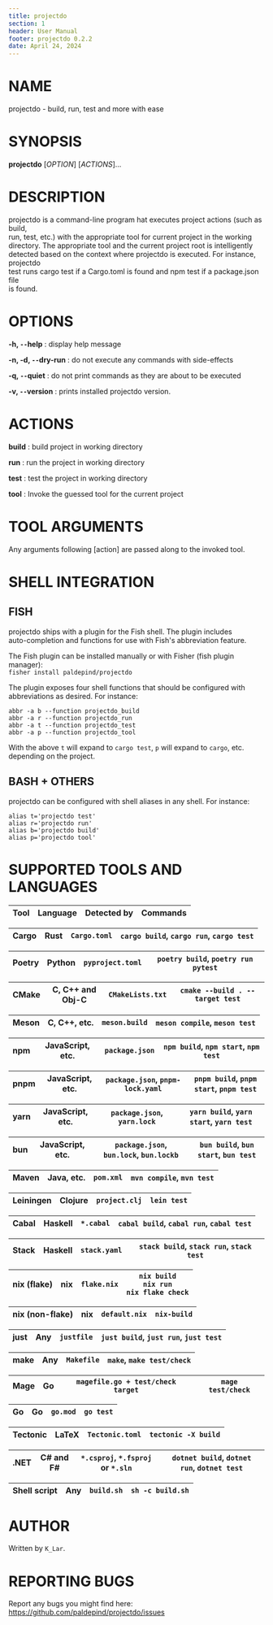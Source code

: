 ```yaml
---
title: projectdo
section: 1
header: User Manual
footer: projectdo 0.2.2
date: April 24, 2024
---
```


# NAME

projectdo - build, run, test and more with ease

# SYNOPSIS

**projectdo** [*OPTION*] [*ACTIONS*]...

# DESCRIPTION

projectdo is a command-line program hat executes project actions (such as build,  
run, test, etc.) with the appropriate tool for current project in the working  
directory. The appropriate tool and the current project root is intelligently  
detected based on the context where projectdo is executed. For instance, projectdo  
test runs cargo test if a Cargo.toml is found and npm test if a package.json file  
is found.

# OPTIONS

**-h, `--`help**
: display help message

**-n, -d, `--`dry-run**
: do not execute any commands with side-effects

**-q, `--`quiet**
: do not print commands as they are about to be executed

**-v, `--`version**
: prints installed projectdo version.

# ACTIONS

**build**
: build project in working directory

**run**
: run the project in working directory

**test**
: test the project in working directory

**tool**
: Invoke the guessed tool for the current project

# TOOL ARGUMENTS

Any arguments following [action] are passed along to the invoked tool.

# SHELL INTEGRATION

## FISH

projectdo ships with a plugin for the Fish shell. The plugin includes  
auto-completion and functions for use with Fish's abbreviation feature.

The Fish plugin can be installed manually or with Fisher (fish plugin manager):  
`fisher install paldepind/projectdo`

The plugin exposes four shell functions that should be configured with  
abbreviations as desired. For instance:  

```
abbr -a b --function projectdo_build
abbr -a r --function projectdo_run
abbr -a t --function projectdo_test
abbr -a p --function projectdo_tool
```

With the above `t` will expand to `cargo test`, `p` will expand to `cargo`, etc.  
depending on the project.

## BASH + OTHERS

projectdo can be configured with shell aliases in any shell. For instance:  

```
alias t='projectdo test'
alias r='projectdo run'
alias b='projectdo build'
alias p='projectdo tool'
```

# SUPPORTED TOOLS AND LANGUAGES

| Tool            | Language         | Detected by                       | Commands                                            |
|-----------------|------------------|-----------------------------------|-----------------------------------------------------|

| Cargo           | Rust             | `Cargo.toml`                      | `cargo build`, `cargo run`, `cargo test`            |
|-----------------|------------------|-----------------------------------|-----------------------------------------------------|

| Poetry          | Python           | `pyproject.toml`                  | `poetry build`, `poetry run pytest`                 |
|-----------------|------------------|-----------------------------------|-----------------------------------------------------|

| CMake           | C, C++ and Obj-C | `CMakeLists.txt`                  | `cmake --build . --target test`                     |
|-----------------|------------------|-----------------------------------|-----------------------------------------------------|

| Meson           | C, C++, etc.     | `meson.build`                     | `meson compile`, `meson test`                       |
|-----------------|------------------|-----------------------------------|-----------------------------------------------------|

| npm             | JavaScript, etc. | `package.json`                    | `npm build`, `npm start`, `npm test`                |
|-----------------|------------------|-----------------------------------------|-----------------------------------------------------|

| pnpm            | JavaScript, etc. | `package.json`, `pnpm-lock.yaml`  | `pnpm build`, `pnpm start`, `pnpm test`             |
|-----------------|------------------|-----------------------------------|-----------------------------------------------------|

| yarn            | JavaScript, etc. | `package.json`, `yarn.lock`       | `yarn build`, `yarn start`, `yarn test`             |
|-----------------|------------------|-----------------------------------|-----------------------------------------------------|

| bun             | JavaScript, etc. | `package.json`, `bun.lock`, `bun.lockb` | `bun build`, `bun start`, `bun test`          |
|-----------------|------------------|-----------------------------------------|-----------------------------------------------------|

| Maven           | Java, etc.       | `pom.xml`                         | `mvn compile`, `mvn test`                           |
|-----------------|------------------|-----------------------------------|-----------------------------------------------------|

| Leiningen       | Clojure          | `project.clj`                     | `lein test`                                         |
|-----------------|------------------|-----------------------------------|-----------------------------------------------------|

| Cabal           | Haskell          | `*.cabal`                         | `cabal build`, `cabal run`, `cabal test`            |
|-----------------|------------------|-----------------------------------|-----------------------------------------------------|

| Stack           | Haskell          | `stack.yaml`                      | `stack build`, `stack run`, `stack test`            |
|-----------------|------------------|-----------------------------------|-----------------------------------------------------|

| nix (flake)     | nix              | `flake.nix`                       | `nix build` <br/> `nix run` <br/> `nix flake check` |
|-----------------|------------------|-----------------------------------|-----------------------------------------------------|

| nix (non-flake) | nix              | `default.nix`                     | `nix-build`                                         |
|-----------------|------------------|-----------------------------------|-----------------------------------------------------|

| just            | Any              | `justfile`                        | `just build`, `just run`, `just test`               |
|-----------------|------------------|-----------------------------------|-----------------------------------------------------|

| make            | Any              | `Makefile`                        | `make`, `make test/check`                           |
|-----------------|------------------|-----------------------------------|-----------------------------------------------------|

| Mage            | Go               | `magefile.go + test/check target` | `mage test/check`                                   |
|-----------------|------------------|-----------------------------------|-----------------------------------------------------|

| Go              | Go               | `go.mod`                          | `go test`                                           |
|-----------------|------------------|-----------------------------------|-----------------------------------------------------|

| Tectonic        | LaTeX            | `Tectonic.toml`                   | `tectonic -X build`                                 |
|-----------------|------------------|-----------------------------------|-----------------------------------------------------|

| .NET            | C# and F#        | `*.csproj`, `*.fsproj` or `*.sln` | `dotnet build`, `dotnet run`, `dotnet test`         |
|-----------------|------------------|-----------------------------------|-----------------------------------------------------|

| Shell script    | Any              | `build.sh`                        | `sh -c build.sh`                                    |
|-----------------|------------------|-----------------------------------|-----------------------------------------------------|

# AUTHOR

Written by `K_Lar`.

# REPORTING BUGS

Report any bugs you might find here: <https://github.com/paldepind/projectdo/issues>

